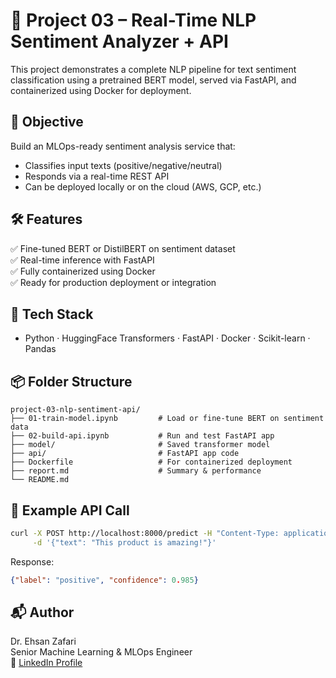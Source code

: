 # 🧠 Project 03 – Real-Time NLP Sentiment Analyzer + API

This project demonstrates a complete NLP pipeline for text sentiment classification using a pretrained BERT model, served via FastAPI, and containerized using Docker for deployment.

## 🎯 Objective
Build an MLOps-ready sentiment analysis service that:
- Classifies input texts (positive/negative/neutral)
- Responds via a real-time REST API
- Can be deployed locally or on the cloud (AWS, GCP, etc.)

## 🛠 Features
✅ Fine-tuned BERT or DistilBERT on sentiment dataset  
✅ Real-time inference with FastAPI  
✅ Fully containerized using Docker  
✅ Ready for production deployment or integration

## 🔧 Tech Stack
- Python · HuggingFace Transformers · FastAPI · Docker · Scikit-learn · Pandas

## 📦 Folder Structure
```
project-03-nlp-sentiment-api/
├── 01-train-model.ipynb         # Load or fine-tune BERT on sentiment data
├── 02-build-api.ipynb           # Run and test FastAPI app
├── model/                       # Saved transformer model
├── api/                         # FastAPI app code
├── Dockerfile                   # For containerized deployment
├── report.md                    # Summary & performance
└── README.md
```

## 💬 Example API Call
```bash
curl -X POST http://localhost:8000/predict -H "Content-Type: application/json" \
     -d '{"text": "This product is amazing!"}'
```

Response:
```json
{"label": "positive", "confidence": 0.985}
```

## 📬 Author
Dr. Ehsan Zafari  
Senior Machine Learning & MLOps Engineer  
🔗 [LinkedIn Profile](https://www.linkedin.com/in/dr-ehsan-zafari-ai-ml)


